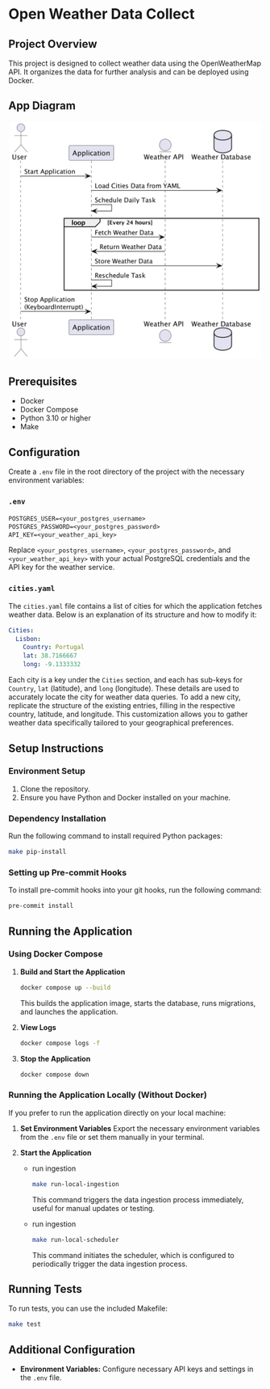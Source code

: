 # Open Weather Data Collect

## Project Overview
This project is designed to collect weather data using the OpenWeatherMap API. It organizes the data for further analysis and can be deployed using Docker.

## App Diagram
<p align="center">
    <img src="docs/sequence.png" alt="drawing" width="500"/>
</p>

## Prerequisites
- Docker
- Docker Compose
- Python 3.10 or higher
- Make

## Configuration
Create a `.env` file in the root directory of the project with the necessary environment variables:

### `.env`
```env
POSTGRES_USER=<your_postgres_username>
POSTGRES_PASSWORD=<your_postgres_password>
API_KEY=<your_weather_api_key>
```

Replace `<your_postgres_username>`, `<your_postgres_password>`, and `<your_weather_api_key>` with your actual PostgreSQL credentials and the API key for the weather service.

### `cities.yaml`
The `cities.yaml` file contains a list of cities for which the application fetches weather data. Below is an explanation of its structure and how to modify it:

```yaml
Cities:
  Lisbon:
    Country: Portugal
    lat: 38.7166667
    long: -9.1333332
```

Each city is a key under the `Cities` section, and each has sub-keys for `Country`, `lat` (latitude), and `long` (longitude). These details are used to accurately locate the city for weather data queries. To add a new city, replicate the structure of the existing entries, filling in the respective country, latitude, and longitude. This customization allows you to gather weather data specifically tailored to your geographical preferences.

## Setup Instructions

### Environment Setup
1. Clone the repository.
2. Ensure you have Python and Docker installed on your machine.

### Dependency Installation
Run the following command to install required Python packages:
```bash
make pip-install
```

### Setting up Pre-commit Hooks
To install pre-commit hooks into your git hooks, run the following command:
```bash
pre-commit install
```

## Running the Application

### Using Docker Compose
1. **Build and Start the Application**
   ```bash
   docker compose up --build
   ```
   This builds the application image, starts the database, runs migrations, and launches the application.

2. **View Logs**
   ```bash
   docker compose logs -f
   ```

3. **Stop the Application**
   ```bash
   docker compose down
   ```

### Running the Application Locally (Without Docker)
If you prefer to run the application directly on your local machine:
1. **Set Environment Variables**
   Export the necessary environment variables from the `.env` file or set them manually in your terminal.

2. **Start the Application**

   - run ingestion

        ```bash
        make run-local-ingestion
        ```
        This command triggers the data ingestion process immediately, useful for manual updates or testing.

   - run ingestion
        ```bash
        make run-local-scheduler
        ```
        This command initiates the scheduler, which is configured to periodically trigger the data ingestion process.


## Running Tests
To run tests, you can use the included Makefile:
```bash
make test
```

## Additional Configuration
- **Environment Variables:** Configure necessary API keys and settings in the `.env` file.
